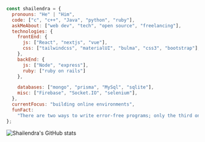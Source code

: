 
```javascript
const shailendra = {
  pronouns: "He" | "Him",
  code: ["c", "c++", "Java", "python", "ruby"],
  askMeAbout: ["web dev", "tech", "open source", "freelancing"],
  technologies: {
    frontEnd: {
      js: ["React", "nextjs", "vue"],
      css: ["tailwindcss", "materialUI", "bulma", "css3", "bootstrap"],
    },
    backEnd: {
      js: ["Node", "express"],
      ruby: ["ruby on rails"]
    },

    databases: ["mongo", "prisma", "MySql", "sqlite"],
    misc: ["Firebase", "Socket.IO", "selenium"],
  },
  currentFocus: "building online environments",
  funFact:
    "There are two ways to write error-free programs; only the third one works",
};
```
![Shailendra's GitHub stats](https://github-readme-stats.vercel.app/api?username=shailendra1703&show_icons=true&theme=tokyonight&count_private=true&border_color)
